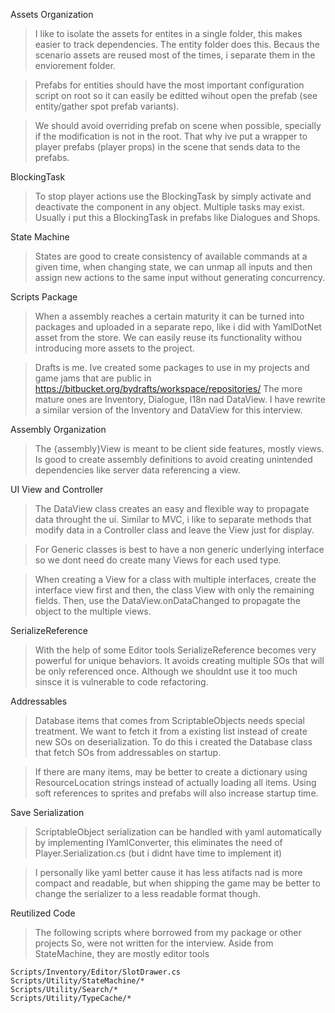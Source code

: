 
Assets Organization

>I like to isolate the assets for entites in a single folder, this makes easier to track dependencies.
The entity folder does this. Becaus the scenario assets are reused most of the times, i separate them in the enviorement folder.

>Prefabs for entities should have the most important configuration script on root so it can easily be editted wihout open the prefab
(see entity/gather spot prefab variants).

>We should avoid overriding prefab on scene when possible, specially if the modification is not in the root.
That why ive put a wrapper to player prefabs (player props) in the scene that sends data to the prefabs.

BlockingTask

>To stop player actions use the BlockingTask by simply activate and deactivate the component in any object.
Multiple tasks may exist. Usually i put this a BlockingTask in prefabs like Dialogues and Shops.

State Machine

>States are good to create consistency of available commands at a given time, when changing state,
we can unmap all inputs and then assign new actions to the same input without generating concurrency.

Scripts Package

>When a assembly reaches a certain maturity it can be turned into packages and uploaded in a separate repo,
like i did with YamlDotNet asset from the store. We can easily reuse its functionality withou introducing more assets to the project.  

>Drafts is me. Ive created some packages to use in my projects and game jams that are public in https://bitbucket.org/bydrafts/workspace/repositories/
The more mature ones are Inventory, Dialogue, I18n nad DataView. I have rewrite a similar version of the Inventory and DataView for this interview.

Assembly Organization

>The {assembly}View is meant to be client side features, mostly views.
Is good to create assembly definitions to avoid creating unintended dependencies like server data referencing a view.

UI View and Controller

>The DataView class creates an easy and flexible way to propagate data throught the ui.
Similar to MVC, i like to separate methods that modify data in a Controller class and leave the View just for display.

>For Generic classes is best to have a non generic underlying interface so we dont need do create many Views for each used type.

>When creating a View for a class with multiple interfaces, create the interface view first and then, the class View with only the remaining fields.
Then, use the DataView.onDataChanged to propagate the object to the multiple views.

SerializeReference

>With the help of some Editor tools SerializeReference becomes very powerful for unique behaviors. 
It avoids creating multiple SOs that will be only referenced once. 
Although we shouldnt use it too much sinsce it is vulnerable to code refactoring.

Addressables

>Database items that comes from ScriptableObjects needs special treatment.
We want to fetch it from a existing list instead of create new SOs on deserialization.
To do this i created the Database class that fetch SOs from addressables on startup.

>If there are many items, may be better to create a dictionary using ResourceLocation  strings instead of actually loading all items.
Using soft references to sprites and prefabs will also increase startup time.

Save Serialization

>ScriptableObject serialization can be handled with yaml automatically by implementing IYamlConverter,
this eliminates the need of Player.Serialization.cs (but i didnt have time to implement it)

>I personally like yaml better cause it has less atifacts nad is more compact and readable,
but when shipping the game may be better to change the serializer to a less readable format though.

Reutilized Code

>The following scripts where borrowed from my package or other projects
So, were not written for the interview.
Aside from StateMachine, they are mostly editor tools

    Scripts/Inventory/Editor/SlotDrawer.cs
    Scripts/Utility/StateMachine/*
    Scripts/Utility/Search/*
    Scripts/Utility/TypeCache/*
